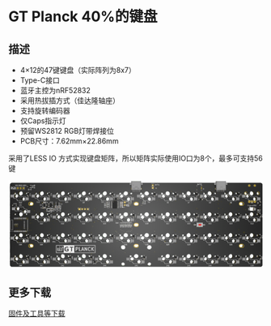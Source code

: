 GT Planck 40%的键盘
=====================

描述
---------

- 4×12的47键键盘（实际阵列为8x7）
- Type-C接口
- 蓝牙主控为nRF52832
- 采用热拔插方式（佳达隆轴座）
- 支持旋转编码器
- 仅Caps指示灯
- 预留WS2812 RGB灯带焊接位
- PCB尺寸：7.62mm×22.86mm

采用了LESS IO 方式实现键盘矩阵，所以矩阵实际使用IO口为8个，最多可支持56键

![](../img/gt-planck.png "GT Planck PCB")

## 更多下载

<a href="../down/download.md" class="button2">固件及工具等下载</a>